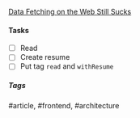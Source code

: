 [Data Fetching on the Web Still Sucks](https://performancejs.com/post/hde6a90/Data-Fetching-on-the-Web-Still-Sucks)

#### Tasks
- [ ] Read
- [ ] Create resume
- [ ] Put tag `read` and `withResume`

##### Tags
#article, #frontend, #architecture 